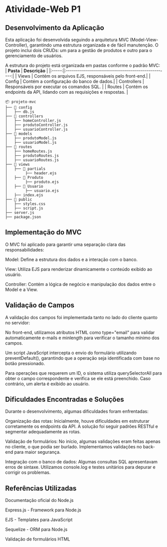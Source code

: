 # Atividade-Web P1

## Desenvolvimento da Aplicação

Esta aplicação foi desenvolvida seguindo a arquitetura MVC (Model-View-Controller), garantindo uma estrutura organizada e de fácil manutenção. O projeto inclui dois CRUDs: um para a gestão de produtos e outro para o gerenciamento de usuários.

A estrutura do projeto está organizada em pastas conforme o padrão MVC:
| **Pasta** | **Descrição** |
|:-----:|:---------------------------------------------------:|
| Views | Contém os arquivos EJS, responsáveis pelo front-end.|
| Config | Contém a configuração do banco de dados.|
| Controllers | Responsáveis por executar os comandos SQL. |
| Routes | Contém os endpoints da API, lidando com as requisições e respostas. |

```
📦 projeto-mvc
├── 📂 config
│   ├── db.js
├── 📂 controllers
│   ├── homeController.js
│   ├── produtoController.js
│   ├── usuarioController.js
├── 📂 models
│   ├── produtoModel.js
│   ├── usuarioModel.js
├── 📂 routes
│   ├── homeRoutes.js
│   ├── produtoRoutes.js
│   ├── usuarioRoutes.js
├── 📂 views
│   ├── 📂 partials
│        ├── header.ejs
│   ├── 📂 Produto
│        ├── produto.ejs
│   ├── 📂 Usuario
│        ├── usuario.ejs
│   ├── index.ejs
├── 📂 public
│   ├── styles.css
│   ├── script.js
├── server.js
├── package.json
```

## Implementação do MVC

O MVC foi aplicado para garantir uma separação clara das responsabilidades:

Model: Define a estrutura dos dados e a interação com o banco.

View: Utiliza EJS para renderizar dinamicamente o conteúdo exibido ao usuário.

Controller: Contém a lógica de negócio e manipulação dos dados entre o Model e a View.

## Validação de Campos

A validação dos campos foi implementada tanto no lado do cliente quanto no servidor:

No front-end, utilizamos atributos HTML como type="email" para validar automaticamente e-mails e minlength para verificar o tamanho mínimo dos campos.

Um script JavaScript intercepta o envio do formulário utilizando preventDefault(), garantindo que a operação seja identificada com base no botão pressionado.

Para operações que requerem um ID, o sistema utiliza querySelectorAll para obter o campo correspondente e verifica se ele está preenchido. Caso contrário, um alerta é exibido ao usuário.

## Dificuldades Encontradas e Soluções

Durante o desenvolvimento, algumas dificuldades foram enfrentadas:

Organização das rotas: Inicialmente, houve dificuldades em estruturar corretamente os endpoints da API. A solução foi seguir padrões RESTful e segmentar adequadamente as rotas.

Validação de formulários: No início, algumas validações eram feitas apenas no cliente, o que podia ser burlado. Implementamos validações no back-end para maior segurança.

Integração com o banco de dados: Algumas consultas SQL apresentavam erros de sintaxe. Utilizamos console.log e testes unitários para depurar e corrigir os problemas.

## Referências Utilizadas

Documentação oficial do Node.js

Express.js - Framework para Node.js

EJS - Templates para JavaScript

Sequelize - ORM para Node.js

Validação de formulários HTML

